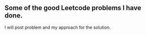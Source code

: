 ## Some of the good Leetcode problems I have done.

I will post problem and my approach for the solution.
